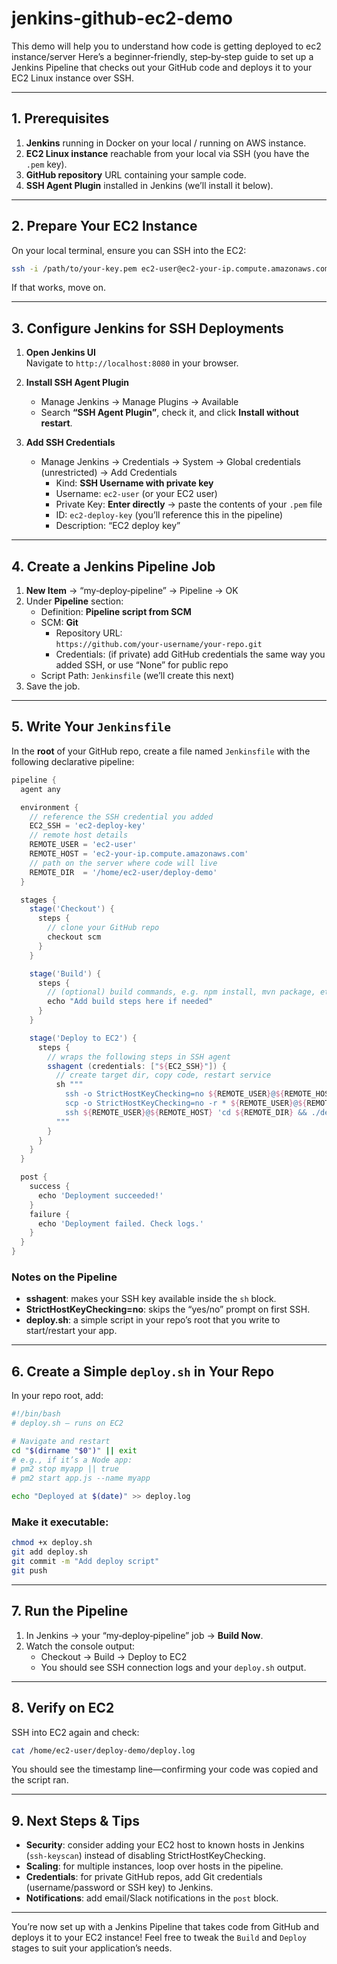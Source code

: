 # jenkins-github-ec2-demo
This demo will help you to understand how code is getting deployed to ec2 instance/server
Here’s a beginner‑friendly, step‑by‑step guide to set up a Jenkins Pipeline that checks out your GitHub code and deploys it to your EC2 Linux instance over SSH.

---

## 1. Prerequisites

1. **Jenkins** running in Docker on your local / running on AWS instance.  
2. **EC2 Linux instance** reachable from your local via SSH (you have the `.pem` key).  
3. **GitHub repository** URL containing your sample code.  
4. **SSH Agent Plugin** installed in Jenkins (we’ll install it below).  

---

## 2. Prepare Your EC2 Instance

On your local terminal, ensure you can SSH into the EC2:
```bash
ssh -i /path/to/your-key.pem ec2-user@ec2-your-ip.compute.amazonaws.com
```
If that works, move on.

---

## 3. Configure Jenkins for SSH Deployments

1. **Open Jenkins UI**  
   Navigate to `http://localhost:8080` in your browser.

2. **Install SSH Agent Plugin**  
   - Manage Jenkins → Manage Plugins → Available  
   - Search **“SSH Agent Plugin”**, check it, and click **Install without restart**.

3. **Add SSH Credentials**  
   - Manage Jenkins → Credentials → System → Global credentials (unrestricted) → Add Credentials  
     - Kind: **SSH Username with private key**  
     - Username: `ec2-user` (or your EC2 user)  
     - Private Key: **Enter directly** → paste the contents of your `.pem` file  
     - ID: `ec2-deploy-key` (you’ll reference this in the pipeline)  
     - Description: “EC2 deploy key”

---

## 4. Create a Jenkins Pipeline Job

1. **New Item** → “my‑deploy‑pipeline” → Pipeline → OK  
2. Under **Pipeline** section:
   - Definition: **Pipeline script from SCM**  
   - SCM: **Git**  
     - Repository URL: `https://github.com/your‑username/your‑repo.git`  
     - Credentials: (if private) add GitHub credentials the same way you added SSH, or use “None” for public repo  
   - Script Path: `Jenkinsfile` (we’ll create this next)  
3. Save the job.

---

## 5. Write Your `Jenkinsfile`

In the **root** of your GitHub repo, create a file named `Jenkinsfile` with the following declarative pipeline:

```groovy
pipeline {
  agent any

  environment {
    // reference the SSH credential you added
    EC2_SSH = 'ec2-deploy-key'
    // remote host details
    REMOTE_USER = 'ec2-user'
    REMOTE_HOST = 'ec2-your-ip.compute.amazonaws.com'
    // path on the server where code will live
    REMOTE_DIR  = '/home/ec2-user/deploy-demo'
  }

  stages {
    stage('Checkout') {
      steps {
        // clone your GitHub repo
        checkout scm
      }
    }

    stage('Build') {
      steps {
        // (optional) build commands, e.g. npm install, mvn package, etc.
        echo "Add build steps here if needed"
      }
    }

    stage('Deploy to EC2') {
      steps {
        // wraps the following steps in SSH agent
        sshagent (credentials: ["${EC2_SSH}"]) {
          // create target dir, copy code, restart service
          sh """
            ssh -o StrictHostKeyChecking=no ${REMOTE_USER}@${REMOTE_HOST} 'mkdir -p ${REMOTE_DIR}'
            scp -o StrictHostKeyChecking=no -r * ${REMOTE_USER}@${REMOTE_HOST}:${REMOTE_DIR}
            ssh ${REMOTE_USER}@${REMOTE_HOST} 'cd ${REMOTE_DIR} && ./deploy.sh'
          """
        }
      }
    }
  }

  post {
    success {
      echo 'Deployment succeeded!'
    }
    failure {
      echo 'Deployment failed. Check logs.'
    }
  }
}
```

### Notes on the Pipeline
- **sshagent**: makes your SSH key available inside the `sh` block.  
- **StrictHostKeyChecking=no**: skips the “yes/no” prompt on first SSH.  
- **deploy.sh**: a simple script in your repo’s root that you write to start/restart your app.  

---

## 6. Create a Simple `deploy.sh` in Your Repo

In your repo root, add:

```bash
#!/bin/bash
# deploy.sh – runs on EC2

# Navigate and restart
cd "$(dirname "$0")" || exit
# e.g., if it’s a Node app:
# pm2 stop myapp || true
# pm2 start app.js --name myapp

echo "Deployed at $(date)" >> deploy.log
```

### Make it executable:

```bash
chmod +x deploy.sh
git add deploy.sh
git commit -m "Add deploy script"
git push
```

---

## 7. Run the Pipeline

1. In Jenkins → your “my‑deploy‑pipeline” job → **Build Now**.  
2. Watch the console output:
   - Checkout → Build → Deploy to EC2  
   - You should see SSH connection logs and your `deploy.sh` output.

---

## 8. Verify on EC2

SSH into EC2 again and check:

```bash
cat /home/ec2-user/deploy-demo/deploy.log
```

You should see the timestamp line—confirming your code was copied and the script ran.

---

## 9. Next Steps & Tips

- **Security**: consider adding your EC2 host to known hosts in Jenkins (`ssh-keyscan`) instead of disabling StrictHostKeyChecking.  
- **Scaling**: for multiple instances, loop over hosts in the pipeline.  
- **Credentials**: for private GitHub repos, add Git credentials (username/password or SSH key) to Jenkins.  
- **Notifications**: add email/Slack notifications in the `post` block.  

---

You’re now set up with a Jenkins Pipeline that takes code from GitHub and deploys it to your EC2 instance! Feel free to tweak the `Build` and `Deploy` stages to suit your application’s needs.
